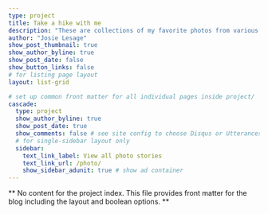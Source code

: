```yaml
---
type: project
title: Take a hike with me
description: "These are collections of my favorite photos from various hikes, trips, and journeys that I've gotten to experience!"
author: "Josie Lesage"
show_post_thumbnail: true
show_author_byline: true
show_post_date: false
show_button_links: false
# for listing page layout
layout: list-grid

# set up common front matter for all individual pages inside project/
cascade:
  type: project
  show_author_byline: true
  show_post_date: true
  show_comments: false # see site config to choose Disqus or Utterances
  # for single-sidebar layout only
  sidebar:
    text_link_label: View all photo stories
    text_link_url: /photo/
    show_sidebar_adunit: true # show ad container
---
```


\*\* No content for the project index. This file provides front matter
for the blog including the layout and boolean options. \*\*

